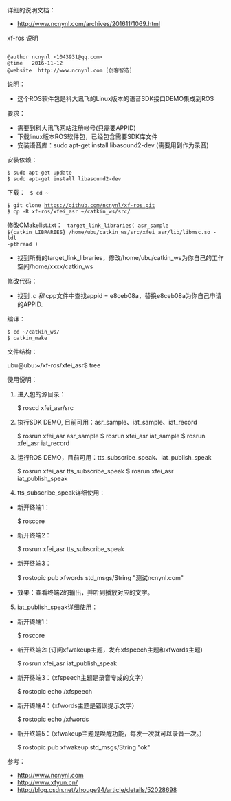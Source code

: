 
详细的说明文档：

 - http://www.ncnynl.com/archives/201611/1069.html


xf-ros 说明


<code>
@author ncnynl <1043931@qq.com>
@time   2016-11-12
@website  http://www.ncnynl.com [创客智造]
</code>




说明：

 - 这个ROS软件包是科大讯飞的Linux版本的语音SDK接口DEMO集成到ROS

要求：

 - 需要到科大讯飞网站注册帐号(只需要APPID)
 - 下载linux版本ROS软件包，已经包含需要SDK库文件　 
 - 安装语音库：sudo apt-get install libasound2-dev (需要用到作为录音)


安装依赖：

    $ sudo apt-get update
    $ sudo apt-get install libasound2-dev 


下载：
<code>
$ cd ~   
$ git clone https://github.com/ncnynl/xf-ros.git
$ cp -R xf-ros/xfei_asr  ~/catkin_ws/src/
</code>

修改CMakelist.txt：
<code>
target_link_libraries(
   asr_sample
   ${catkin_LIBRARIES} 
   /home/ubu/catkin_ws/src/xfei_asr/lib/libmsc.so -ldl -pthread
 )
</code>

 - 找到所有的target_link_libraries，修改/home/ubu/catkin_ws为你自己的工作空间/home/xxxx/catkin_ws

修改代码：

 - 找到 *.c 和*.cpp文件中查找appid = e8ceb08a，替换e8ceb08a为你自己申请的APPID.
 

编译：

    $ cd ~/catkin_ws/
    $ catkin_make

文件结构：

ubu@ubu:~/xf-ros/xfei_asr$ tree


使用说明：

1. 进入包的源目录：

    $ roscd xfei_asr/src 

2. 执行SDK DEMO, 目前可用：asr_sample、iat_sample、iat_record

    $ rosrun xfei_asr asr_sample
    $ rosrun xfei_asr iat_sample
    $ rosrun xfei_asr iat_record


3. 运行ROS DEMO，目前可用：tts_subscribe_speak、iat_publish_speak

    $ rosrun xfei_asr  tts_subscribe_speak
    $ rosrun xfei_asr  iat_publish_speak


4. tts_subscribe_speak详细使用：

- 新开终端1：

    $ roscore 

- 新开终端2：

    $ rosrun xfei_asr  tts_subscribe_speak

- 新开终端3：

    $ rostopic pub xfwords std_msgs/String "测试ncnynl.com"

- 效果：查看终端2的输出，并听到播放对应的文字。


 
5. iat_publish_speak详细使用：

- 新开终端1：
 
    $ roscore 
 
- 新开终端2: (订阅xfwakeup主题，发布xfspeech主题和xfwords主题)

    $ rosrun xfei_asr  iat_publish_speak

- 新开终端3：（xfspeech主题是录音专成的文字）

    $ rostopic echo /xfspeech
 
- 新开终端4：（xfwords主题是错误提示文字）

    $ rostopic echo /xfwords
 
- 新开终端5：（xfwakeup主题是唤醒功能，每发一次就可以录音一次。）

    $ rostopic pub xfwakeup std_msgs/String "ok"


参考：

 - http://www.ncnynl.com 
 - http://www.xfyun.cn/
 - http://blog.csdn.net/zhouge94/article/details/52028698


